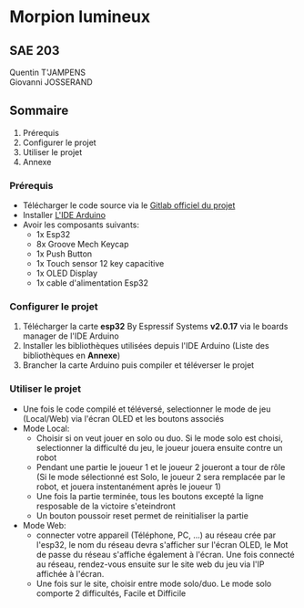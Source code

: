 # Morpion lumineux

## SAE 203

<p>
  Quentin T'JAMPENS <br>
  Giovanni JOSSERAND <br>
</p>

## Sommaire

<ol>
  <li> Prérequis </li>
  <li> Configurer le projet </li>
  <li> Utiliser le projet </li>
  <li> Annexe </li>

</ol>



### Prérequis

- Télécharger le code source via le [Gitlab officiel du projet](https://exemple.com)
- Installer [L'IDE Arduino](https://www.arduino.cc/en/software/)
- Avoir les composants suivants:
  - 1x Esp32
  - 8x Groove Mech Keycap
  - 1x Push Button
  - 1x Touch sensor 12 key capacitive
  - 1x OLED Display
  - 1x cable d'alimentation Esp32


### Configurer le projet

1. Télécharger la carte **esp32** By Espressif Systems **v2.0.17** via le boards manager de l'IDE Arduino
2. Installer les bibliothèques utilisées depuis l'IDE Arduino (Liste des bibliothèques en **Annexe**)
3. Brancher la carte Arduino puis compiler et téléverser le projet



### Utiliser le projet

- Une fois le code compilé et téléversé, selectionner le mode de jeu (Local/Web) via l'écran OLED et les boutons associés
- Mode Local:
  - Choisir si on veut jouer en solo ou duo. Si le mode solo est choisi, selectionner la difficulté du jeu, le joueur jouera ensuite contre un robot
  - Pendant une partie le joueur 1 et le joueur 2 joueront a tour de rôle (Si le mode sélectionné est Solo, le joueur 2 sera remplacée par le robot, et jouera instentanément après le joueur 1)
  - Une fois la partie terminée, tous les boutons excepté la ligne resposable de la victoire s'eteindront
  - Un bouton poussoir reset permet de reinitialiser la partie
- Mode Web:
  - connecter votre appareil (Téléphone, PC, ...) au réseau crée par l'esp32, le nom du réseau devra s'afficher sur l'écran OLED, le Mot de passe du réseau s'affiche également à l'écran. Une fois connecté au réseau, rendez-vous ensuite sur le site web du jeu via l'IP affichée à l'écran.
  - Une fois sur le site, choisir entre mode solo/duo. Le mode solo comporte 2 difficultés, Facile et Difficile
  
